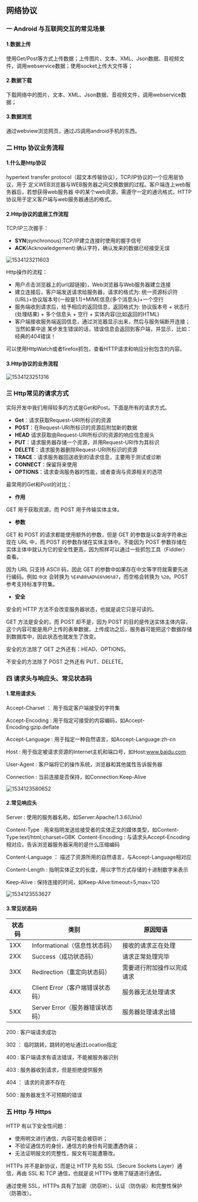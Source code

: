 ## 网络协议

### 一 Android 与互联网交互的常见场景

#### 1.数据上传

使用Get/Post等方式上传数据；上传图片、文本、XML、Json数据、音视频文件，调用webservice数据；使用socket上传大文件等；

#### 2.数据下载

下载网络中的图片、文本、XML、Json数据、音视频文件，调用webservice数据；

#### 3.数据浏览

通过webview浏览网页，通过JS调用android手机的东西。

### 二 Http 协议业务流程

#### 1.什么是http协议

hypertext transfer protocol（超文本传输协议），TCP/IP协议的一个应用层协议，用于 定义WEB浏览器与WEB服务器之间交换数据的过程。客户端连上web服务器后，若想获得web服务器 中的某个web资源，需遵守一定的通讯格式，HTTP协议用于定义客户端与web服务器通迅的格式。 

#### 2.Http协议的底层工作流程

TCP/IP三次握手：

- **SYN**(synchronous):TCP/IP建立连接时使用的握手信号
- **ACK**(Acknowledgement):确认字符，确认发来的数据已经接受无误

![1534123211603](C:\Users\11084918\AppData\Local\Temp\1534123211603.png)

Http操作的流程：

- 用户点击浏览器上的url(超链接)，Web浏览器与Web服务器建立连接
- 建立连接后，客户端发送请求给服务器，请求的格式为: 统一资源标识符(URL)+协议版本号(一般是1.1)+MIME信息(多个消息头)+一个空行
- 服务端收到请求后，给予相应的返回信息，返回格式为: 协议版本号 + 状态行(处理结果) + 多个信息头 + 空行 + 实体内容(比如返回的HTML)
- 客户端接收服务端返回信息，通过浏览器显示出来，然后与服务端断开连接；当然如果中途 某步发生错误的话，错误信息会返回到客户端，并显示，比如：经典的404错误！

可以使用HttpWatch或者firefox抓包，查看HTTP请求和响应分别包含的内容。

#### 3.Http协议的业务流程

![1534123251316](D:\我的文档\11084918\Desktop\1534123251316.png)

### 三 Http常见的请求方式

实际开发中我们用得较多的方式是Get和Post。下面是所有的请求方式。

- **Get**：请求获取Request-URI所标识的资源
- **POST**：在Request-URI所标识的资源后附加新的数据
- **HEAD** 请求获取由Request-URI所标识的资源的响应信息报头
- **PUT**：请求服务器存储一个资源，并用Request-URI作为其标识
- **DELETE**：请求服务器删除Request-URI所标识的资源
- **TRACE**：请求服务器回送收到的请求信息，主要用于测试或诊断
- **CONNECT**：保留将来使用
- **OPTIONS**：请求查询服务器的性能，或者查询与资源相关的选项

最常用的Get和Post的对比：

- **作用**

GET 用于获取资源，而 POST 用于传输实体主体。

- **参数**

GET 和 POST 的请求都能使用额外的参数，但是 GET 的参数是以查询字符串出现在 URL 中，而 POST 的参数存储在实体主体中。不能因为 POST 参数存储在实体主体中就认为它的安全性更高，因为照样可以通过一些抓包工具（Fiddler）查看。

因为 URL 只支持 ASCII 码，因此 GET 的参数中如果存在中文等字符就需要先进行编码。例如 `中文` 会转换为 `%E4%B8%AD%E6%96%87`，而空格会转换为 `%20`。POST 参考支持标准字符集。

- **安全**

安全的 HTTP 方法不会改变服务器状态，也就是说它只是可读的。

GET 方法是安全的，而 POST 却不是，因为 POST 的目的是传送实体主体内容，这个内容可能是用户上传的表单数据，上传成功之后，服务器可能把这个数据存储到数据库中，因此状态也就发生了改变。

安全的方法除了 GET 之外还有：HEAD、OPTIONS。

不安全的方法除了 POST 之外还有 PUT、DELETE。

### 四 请求头与响应头、常见状态码

#### 1.常用请求头  

Accept-Charset ： 用于指定客户端接受的字符集  

Accept-Encoding : 用于指定可接受的内容编码，如Accept-Encoding:gzip.deflate  

Accept-Language : 用于指定一种自然语言，如Accept-Language:zh-cn  

Host : 用于指定被请求资源的Internet主机和端口号，如Host:www.baidu.com  

User-Agent : 客户端将它的操作系统，浏览器和其他属性告诉服务器  

Connection : 当前连接是否保持，如Connection:Keep-Alive 

![1534123580652](C:\Users\11084918\AppData\Local\Temp\1534123580652.png)

#### 2.常见响应头  

Server : 使用的服务器名称，如Server:Apache/1.3.6(Unix)  

Content-Type : 用来指明发送给接受者的实体正文的媒体类型，如Content-Type:text/html;charset=GBK  Content-Encoding : 与请求头Accept-Encoding相对应，告诉浏览器服务器采用的是什么压缩编码  

Content-Language ： 描述了资源所用的自然语言，与Accept-Language相对应  

Content-Length : 指明实体正文的长度，用以字节方式存储的十进制数字来表示  

Keep-Alive : 保持连接的时间，如Keep-Alive:timeout=5,max=120 

![1534123553627](C:\Users\11084918\AppData\Local\Temp\1534123553627.png)

#### 3.常见状态码

| 状态码 | 类别                             | 原因短语                   |
| ------ | -------------------------------- | -------------------------- |
| 1XX    | Informational（信息性状态码）    | 接收的请求正在处理         |
| 2XX    | Success（成功状态码）            | 请求正常处理完毕           |
| 3XX    | Redirection（重定向状态码）      | 需要进行附加操作以完成请求 |
| 4XX    | Client Error（客户端错误状态码） | 服务器无法处理请求         |
| 5XX    | Server Error（服务器错误状态码） | 服务器处理请求出错         |

200 : 客户端请求成功  

302 ： 临时跳转，跳转的地址通过Location指定  

400 : 客户端请求有语法错误，不能被服务器识别  

403 : 服务器收到请求，但是拒绝提供服务  

404 ： 请求的资源不存在  

500 : 服务器发生不可预期的错误 

### 五 Http 与 Https

HTTP 有以下安全性问题：

- 使用明文进行通信，内容可能会被窃听；
- 不验证通信方的身份，通信方的身份有可能遭遇伪装；
- 无法证明报文的完整性，报文有可能遭篡改。

HTTPs 并不是新协议，而是让 HTTP 先和 SSL（Secure Sockets Layer）通信，再由 SSL 和 TCP 通信，也就是说 HTTPs 使用了隧道进行通信。

通过使用 SSL，HTTPs 具有了加密（防窃听）、认证（防伪装）和完整性保护（防篡改）。
